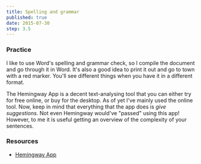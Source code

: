 ```yaml
---
title: Spelling and grammar
published: true
date: 2015-07-30
step: 3.5
---
```


### Practice

I like to use Word's spelling and grammar check, so I compile the document and go through it in Word. It's also a good idea to print it out and go to town with a red marker. You'll see different things when you have it in a different format.

The Hemingway App is a decent text-analysing tool that you can either try for free online, or buy for the desktop. As of yet I've mainly used the online tool. Now, keep in mind that everything that the app does is *give suggestions*. Not even Hemingway would've "passed" using this app! However, to me it is useful getting an overview of the complexity of your sentences.

### Resources
* [Hemingway App](http://www.hemingwayapp.com/)
